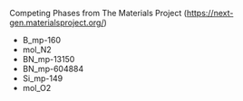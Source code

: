 Competing Phases from The Materials Project (https://next-gen.materialsproject.org/)
 - B_mp-160
 - mol_N2
 - BN_mp-13150
 - BN_mp-604884
 - Si_mp-149
 - mol_O2
